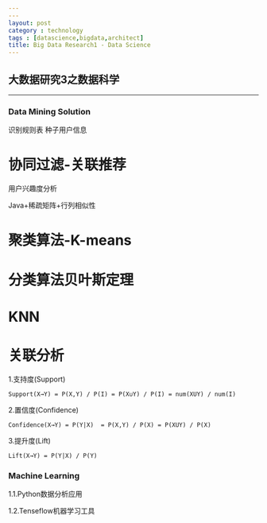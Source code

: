 ```yaml
---
---
layout: post
category : technology
tags : [datascience,bigdata,architect]
title: Big Data Research1 - Data Science
---
```


## 大数据研究3之数据科学
------------------------------------------------------------


### Data Mining Solution

识别规则表
种子用户信息


# 协同过滤-关联推荐 #

用户兴趣度分析

Java+稀疏矩阵+行列相似性


# 聚类算法-K-means #

# 分类算法贝叶斯定理 #

# KNN #

# 关联分析 #

1.支持度(Support)

    Support(X→Y) = P(X,Y) / P(I) = P(X∪Y) / P(I) = num(XUY) / num(I)

2.置信度(Confidence)

	Confidence(X→Y) = P(Y|X)  = P(X,Y) / P(X) = P(XUY) / P(X) 

3.提升度(Lift)

 	Lift(X→Y) = P(Y|X) / P(Y)


### Machine Learning 

1.1.Python数据分析应用

1.2.Tenseflow机器学习工具



